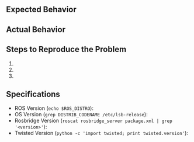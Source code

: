 <!-- If you have a question about how to use rosbridge, please ask at https://answers.ros.org/ -->


## Expected Behavior


## Actual Behavior


## Steps to Reproduce the Problem

  1.
  1.
  1.

## Specifications

  - ROS Version (`echo $ROS_DISTRO`):
  - OS Version (`grep DISTRIB_CODENAME /etc/lsb-release`):
  - Rosbridge Version (`roscat rosbridge_server package.xml | grep '<version>'`):
  - Twisted Version (`python -c 'import twisted; print twisted.version'`):

